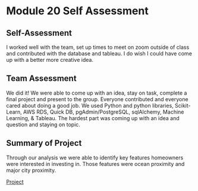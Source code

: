 # Module 20 Self Assessment

## Self-Assessment

I worked well with the team, set up times to meet on zoom outside of class and contributed with the database and tableau. I do wish I could have come up with a better more creative idea.

## Team Assessment

We did it! We were able to come up with an idea, stay on task, complete a final project and present to the group. Everyone contributed and everyone cared about doing a good job. We used Python and python libraries, Scikit-Learn, AWS RDS, Quick DB, pgAdmin/PostgreSQL, sqlAlchemy, Machine Learning, & Tableau. The hardest part was coming up with an idea and question and staying on topic.  

## Summary of Project

Through our analysis we were able to identify key features homeowners were interested in investing in. Those features were ocean proximity and major city proximity.

[Project](https://github.com/TBrickey/Project_One)
